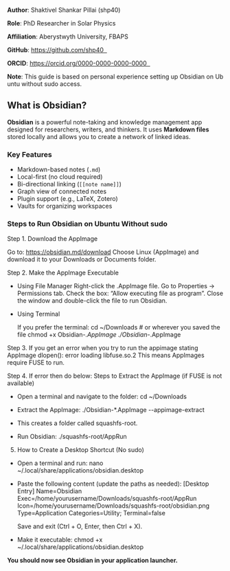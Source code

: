 **Author**: Shaktivel Shankar Pillai (shp40)  

**Role**: PhD Researcher in Solar Physics  

**Affiliation**: Aberystwyth University, FBAPS

**GitHub**: https://github.com/shp40  

**ORCID**: https://orcid.org/0000-0000-0000-0000  

**Note**: This guide is based on personal experience setting up Obsidian on Ubuntu without sudo access.

## What is Obsidian?
**Obsidian**  is a powerful note-taking and knowledge management app designed for researchers, writers, and thinkers. It uses **Markdown files** stored locally and allows you to create a network of linked ideas.
### Key Features
- Markdown-based notes (`.md`)
- Local-first (no cloud required)
- Bi-directional linking (`[[note name]]`)
- Graph view of connected notes
- Plugin support (e.g., LaTeX, Zotero)
- Vaults for organizing workspaces


### **Steps to Run Obsidian on Ubuntu Without sudo**

Step 1. Download the AppImage

Go to: https://obsidian.md/download
Choose Linux (AppImage) and download it to your Downloads or Documents folder.

Step 2. Make the AppImage Executable
- Using File Manager
	Right-click the .AppImage file.
	Go to Properties → Permissions tab.
	Check the box: “Allow executing file as program”.
	Close the window and double-click the file to run Obsidian.

- Using Terminal

    If you prefer the terminal:
	cd ~/Downloads  # or wherever you saved the file
	chmod +x Obsidian-*.AppImage
	./Obsidian-*.AppImage

Step 3. If you get an error when you try to run the appimage stating 
	AppImage 
	dlopen(): error loading libfuse.so.2
     This means AppImages require FUSE to run. 

Step 4. If error then do below:
Steps to Extract the AppImage (if FUSE is not available)

 - Open a terminal and navigate to the folder:
	cd ~/Downloads

- Extract the AppImage:
	./Obsidian-*.AppImage --appimage-extract

- This creates a folder called squashfs-root.

- Run Obsidian:
	./squashfs-root/AppRun


5. How to Create a Desktop Shortcut (No sudo)
- Open a terminal and run:
	nano ~/.local/share/applications/obsidian.desktop

- Paste the following content (update the paths as needed):
	[Desktop Entry]
	Name=Obsidian
	Exec=/home/yourusername/Downloads/squashfs-root/AppRun
	Icon=/home/yourusername/Downloads/squashfs-root/obsidian.png
	Type=Application
	Categories=Utility;
	Terminal=false

	Save and exit (Ctrl + O, Enter, then Ctrl + X).

- Make it executable:
	chmod +x ~/.local/share/applications/obsidian.desktop

**You should now see Obsidian in your application launcher.**
